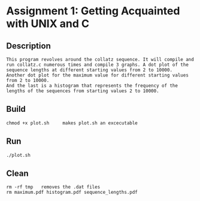 # Assignment 1: Getting Acquainted with UNIX and C

## Description
	This program revolves around the collatz sequence. It will compile and run collatz.c numerous times and compile 3 graphs. A dot plot of the sequence lengths at different starting values from 2 to 10000.
	Another dot plot for the maximum value for different starting values from 2 to 10000. 
	And the last is a histogram that represents the frequency of the lengths of the sequences from starting values 2 to 10000.

## Build
	chmod +x plot.sh	 makes plot.sh an excecutable
	
## Run
	./plot.sh

## Clean
	rm -rf tmp	 removes the .dat files
	rm maximum.pdf histogram.pdf sequence_lengths.pdf
